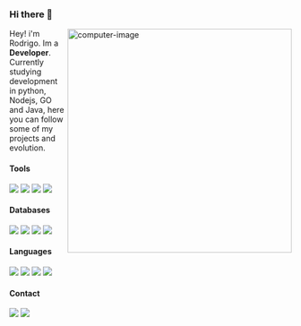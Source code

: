 ### Hi there 👋
<img src="https://media.giphy.com/media/elKDA2lfOXixJG68cJ/giphy.gif" min-width="400px" max-width="400px" width="400px" align="right" alt="computer-image"/>

<p align="left"> 
  Hey! i'm Rodrigo. Im a <strong>Developer</strong>.<br>
  Currently studying development in python, Nodejs, GO and Java, here you can follow some of my projects and evolution.
</p>

<p align="left">
  <h4>Tools</h4>
   <div>
    <img src="https://img.shields.io/badge/Visual%20Studio%20Code-0078d7.svg?style=for-the-badge&logo=visual-studio-code&logoColor=white" /> 
    <img src="https://img.shields.io/badge/pycharm-143?style=for-the-badge&logo=pycharm&logoColor=black&color=black&labelColor=green" />
    <img src="https://img.shields.io/badge/Insomnia-black?style=for-the-badge&logo=insomnia&logoColor=5849BE" /></a> 
    <img src="https://img.shields.io/badge/Eclipse-FE7A16.svg?style=for-the-badge&logo=Eclipse&logoColor=white" /></a> 
  </div>
</p>

  <h4>Databases</h4>
  <div>
    <img src="https://img.shields.io/badge/sqlite-%2307405e.svg?style=for-the-badge&logo=sqlite&logoColor=white" /> 
    <img src="https://img.shields.io/badge/Firebase-039BE5?style=for-the-badge&logo=Firebase&logoColor=white" />
    <img src="https://img.shields.io/badge/mysql-%2300f.svg?style=for-the-badge&logo=mysql&logoColor=white" />
    <img src="https://img.shields.io/badge/MongoDB-%234ea94b.svg?style=for-the-badge&logo=mongodb&logoColor=white" />
  </div>
  <h4>Languages</h4>
  <div>
    <img src="https://img.shields.io/badge/python-3670A0?style=for-the-badge&logo=python&logoColor=ffdd54" />
    <img src="https://img.shields.io/badge/javascript-%23323330.svg?style=for-the-badge&logo=javascript&logoColor=%23F7DF1E" />
    <img src="https://img.shields.io/badge/go-%2300ADD8.svg?style=for-the-badge&logo=go&logoColor=white" />
    <img src="https://img.shields.io/badge/java-%23ED8B00.svg?style=for-the-badge&logo=java&logoColor=white" />
  </div>
  <h4>Contact</h4>
<p align="left">
  <a href="mailto:marcosmrs8@hotmail.com" alt="Outook">
  <img src="https://img.shields.io/badge/Microsoft_Outlook-0078D4?style=for-the-badge&logo=microsoft-outlook&logoColor=white" /></a>

  <a href="https://www.linkedin.com/in/marcos-rodrigo" alt="Linkedin">
  <img src="https://img.shields.io/badge/LinkedIn-0077B5?style=for-the-badge&logo=linkedin&logoColor=white" /></a> 
</p>


